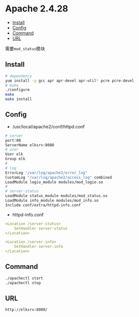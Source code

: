 # Apache 2.4.28

- [Install](#install)
- [Config](#config)
- [Command](#command)
- [URL](#url)

需要`mod_status`模块

## Install

```bash
# dependency
yum install -y gcc apr apr-devel apr-util* pcre pcre-devel
# make
./configure
make
make install
```

## Config

- /usr/local/apache2/conf/httpd.conf
```bash
# server
port:80
ServerName elksrv:8080
# user
User elk
Group elk
#
# log
ErrorLog "/var/log/apache2/error_log"
CustomLog "/var/log/apache2/access_log" combined
LoadModule logio_module modules/mod_logio.so
#
# server-status
LoadModule status_module modules/mod_status.so
LoadModule info_module modules/mod_info.so
Include conf/extra/httpd-info.conf
```

- httpd-info.conf
```yaml
<Location /server-status>
    SetHandler server-status
</Location>

<Location /server-info>
    SetHandler server-info
</Location>
```


## Command

```bash
./apachectl start
./apachectl stop
```

## URL

```bash
http://elksrv:8080/
```